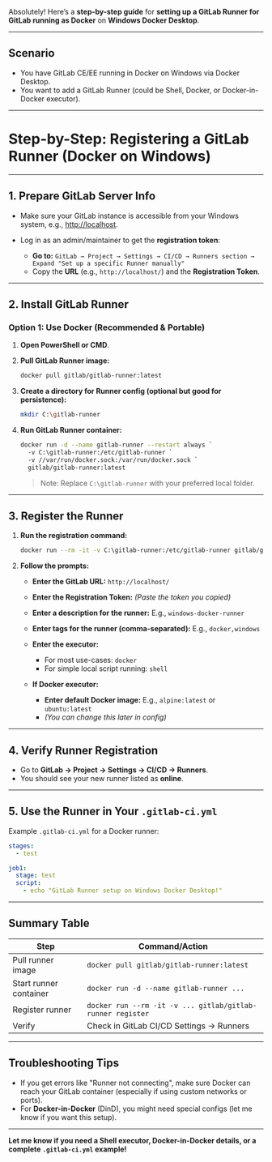 Absolutely! Here’s a **step-by-step guide** for **setting up a GitLab Runner for GitLab running as Docker** on **Windows Docker Desktop**.

---

## **Scenario**

* You have GitLab CE/EE running in Docker on Windows via Docker Desktop.
* You want to add a GitLab Runner (could be Shell, Docker, or Docker-in-Docker executor).

---

# **Step-by-Step: Registering a GitLab Runner (Docker on Windows)**

---

## **1. Prepare GitLab Server Info**

* Make sure your GitLab instance is accessible from your Windows system, e.g., [http://localhost](http://localhost).
* Log in as an admin/maintainer to get the **registration token**:

  * **Go to:** `GitLab → Project → Settings → CI/CD → Runners section → Expand "Set up a specific Runner manually"`
  * Copy the **URL** (e.g., `http://localhost/`) and the **Registration Token**.

---

## **2. Install GitLab Runner**

### **Option 1: Use Docker (Recommended & Portable)**

1. **Open PowerShell or CMD**.

2. **Pull GitLab Runner image:**

   ```bash
   docker pull gitlab/gitlab-runner:latest
   ```

3. **Create a directory for Runner config (optional but good for persistence):**

   ```bash
   mkdir C:\gitlab-runner
   ```

4. **Run GitLab Runner container:**

   ```bash
   docker run -d --name gitlab-runner --restart always `
     -v C:\gitlab-runner:/etc/gitlab-runner `
     -v //var/run/docker.sock:/var/run/docker.sock `
     gitlab/gitlab-runner:latest
   ```

   > Note: Replace `C:\gitlab-runner` with your preferred local folder.

---

## **3. Register the Runner**

1. **Run the registration command:**

   ```bash
   docker run --rm -it -v C:\gitlab-runner:/etc/gitlab-runner gitlab/gitlab-runner register
   ```

2. **Follow the prompts:**

   * **Enter the GitLab URL:**
     `http://localhost/`
   * **Enter the Registration Token:**
     *(Paste the token you copied)*
   * **Enter a description for the runner:**
     E.g., `windows-docker-runner`
   * **Enter tags for the runner (comma-separated):**
     E.g., `docker,windows`
   * **Enter the executor:**

     * For most use-cases: `docker`
     * For simple local script running: `shell`
   * **If Docker executor:**

     * **Enter default Docker image:**
       E.g., `alpine:latest` or `ubuntu:latest`
     * *(You can change this later in config)*

---

## **4. Verify Runner Registration**

* Go to **GitLab → Project → Settings → CI/CD → Runners**.
* You should see your new runner listed as **online**.

---

## **5. Use the Runner in Your `.gitlab-ci.yml`**

Example `.gitlab-ci.yml` for a Docker runner:

```yaml
stages:
  - test

job1:
  stage: test
  script:
    - echo "GitLab Runner setup on Windows Docker Desktop!"
```

---

## **Summary Table**

| Step                   | Command/Action                                             |
| ---------------------- | ---------------------------------------------------------- |
| Pull runner image      | `docker pull gitlab/gitlab-runner:latest`                  |
| Start runner container | `docker run -d --name gitlab-runner ...`                   |
| Register runner        | `docker run --rm -it -v ... gitlab/gitlab-runner register` |
| Verify                 | Check in GitLab CI/CD Settings → Runners                   |

---

## **Troubleshooting Tips**

* If you get errors like "Runner not connecting", make sure Docker can reach your GitLab container (especially if using custom networks or ports).
* For **Docker-in-Docker** (DinD), you might need special configs (let me know if you want this setup).

---

**Let me know if you need a Shell executor, Docker-in-Docker details, or a complete `.gitlab-ci.yml` example!**
